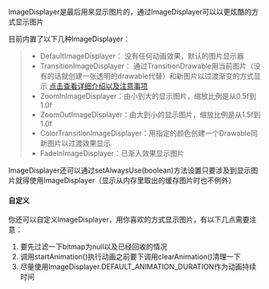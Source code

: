 ImageDisplayer是最后用来显示图片的，通过ImageDisplayer可以以更炫酷的方式显示图片

目前内置了以下几种ImageDisplayer：
>* DefaultImageDisplayer： 没有任何动画效果，默认的图片显示器
>* TransitionImageDisplayer： 通过TransitionDrawable用当前图片（没有的话就创建一张透明的drawable代替）和新图片以过渡渐变的方式显示 [点击查看详细介绍以及注意事项](transition_displayer.md)
>* ZoomInImageDisplayer：由小到大的显示图片，缩放比例是从0.5f到1.0f
>* ZoomOutImageDisplayer：由大到小的显示图片，缩放比例是从1.5f到1.0f
>* ColorTransitionImageDisplayer：用指定的颜色创建一个Drawable同新图片以过渡效果显示
>* FadeInImageDisplayer：已渐入效果显示图片

ImageDisplayer还可以通过setAlwaysUse(boolean)方法设置只要涉及到显示图片就得使用ImageDisplayer（显示从内存里取出的缓存图片时也不例外）

#### 自定义
你还可以自定义ImageDisplayer，用你喜欢的方式显示图片，有以下几点需要注意：

1. 要先过滤一下bitmap为null以及已经回收的情况
2. 调用startAnimation()执行动画之前要下调用clearAnimation()清理一下
3. 尽量使用ImageDisplayer.DEFAULT_ANIMATION_DURATION作为动画持续时间
